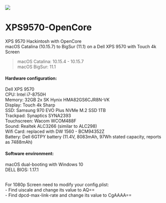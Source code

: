 ![](https://raw.githubusercontent.com/LinhNC/XPS9570-OpenCore/main/Capture.png)
<h1 class="code-line" data-line-start=0 data-line-end=1 ><a id="XPS9570OpenCore_0"></a>XPS9570-OpenCore</h1>
<p class="has-line-data" data-line-start="1" data-line-end="3">XPS 9570 Hackintosh with OpenCore<br>
macOS Catalina (10.15.7) to BigSur (11.1) on a Dell XPS 9570 with Touch 4k Screen</p>
<blockquote>
<p class="has-line-data" data-line-start="4" data-line-end="6">macOS Catalina: 10.15.4 - 10.15.7<br>
macOS BigSur: 11.1</p>
</blockquote>

<h4 class="code-line" data-line-start=7 data-line-end=8 ><a id="Hardware_configuration_7"></a>Hardware configuration:</h4>
<p class="has-line-data" data-line-start="8" data-line-end="18">Dell XPS 9570<br>
CPU: Intel i7-8750H<br>
Memory: 32GB 2x SK Hynix HMA82GS6CJR8N-VK<br>
Display: Touch 4k Sharp<br>
SSD: Samsung 970 EVO Plus NVMe M.2 SSD 1TB<br>
Trackpad: Synaptics SYNA2393<br>
Touchscreen: Wacom WCOM488F<br>
Sound: Realtek ALC3266 (similar to ALC298)<br>
Wifi Card: replaced with DW 1560 - BCM94352Z<br>
Battery: Dell 6GTPY battery (11.4V, 8083mAh, 97Wh stated capacity, reports as 7488mAh)</p>
<h4 class="code-line" data-line-start=18 data-line-end=19 ><a id="Software_environment_18"></a>Software environment:</h4>
<p class="has-line-data" data-line-start="19" data-line-end="21">macOS dual-booting with Windows 10<br>
DELL BIOS: 1.17.1</p>
<br>
For 1080p Screen need to modify your config.plist:<br>
- Find uiscale and change its value to AQ== <br>
- Find dpcd-max-link-rate and change its value to CgAAAA==<br>


